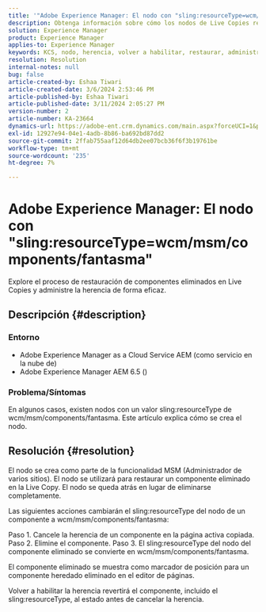 ```yaml
---
title: '"Adobe Experience Manager: El nodo con "sling:resourceType=wcm/msm/components/fantasma"'
description: Obtenga información sobre cómo los nodos de Live Copies restauran los componentes eliminados y administran la herencia en el editor de páginas.
solution: Experience Manager
product: Experience Manager
applies-to: Experience Manager
keywords: KCS, nodo, herencia, volver a habilitar, restaurar, administrador de varios lados, Live Copy, componentes, marcador de posición
resolution: Resolution
internal-notes: null
bug: false
article-created-by: Eshaa Tiwari
article-created-date: 3/6/2024 2:53:46 PM
article-published-by: Eshaa Tiwari
article-published-date: 3/11/2024 2:05:27 PM
version-number: 2
article-number: KA-23664
dynamics-url: https://adobe-ent.crm.dynamics.com/main.aspx?forceUCI=1&pagetype=entityrecord&etn=knowledgearticle&id=5deea651-c9db-ee11-904d-6045bd006b4b
exl-id: 12927e94-04e1-4adb-8b86-ba692bd87dd2
source-git-commit: 2ffab755aaf12d64db2ee07bcb36f6f3b19761be
workflow-type: tm+mt
source-wordcount: '235'
ht-degree: 7%

---
```


# Adobe Experience Manager: El nodo con &quot;sling:resourceType=wcm/msm/components/fantasma&quot;


Explore el proceso de restauración de componentes eliminados en Live Copies y administre la herencia de forma eficaz.

## Descripción {#description}


### Entorno

- Adobe Experience Manager as a Cloud Service AEM (como servicio en la nube de)
- Adobe Experience Manager AEM 6.5 ()


### Problema/Síntomas

En algunos casos, existen nodos con un valor sling:resourceType de wcm/msm/components/fantasma. Este artículo explica cómo se crea el nodo.


## Resolución {#resolution}


El nodo se crea como parte de la funcionalidad MSM (Administrador de varios sitios). El nodo se utilizará para restaurar un componente eliminado en la Live Copy. El nodo se queda atrás en lugar de eliminarse completamente.

Las siguientes acciones cambiarán el sling:resourceType del nodo de un componente a wcm/msm/components/fantasma:

Paso 1. Cancele la herencia de un componente en la página activa copiada.
Paso 2. Elimine el componente.
Paso 3. El sling:resourceType del nodo del componente eliminado se convierte en wcm/msm/components/fantasma.

El componente eliminado se muestra como marcador de posición para un componente heredado eliminado en el editor de páginas.

Volver a habilitar la herencia revertirá el componente, incluido el sling:resourceType, al estado antes de cancelar la herencia.
